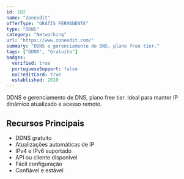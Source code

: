 ```yaml
---
id: 182
name: "Zoneedit"
offerType: "GRÁTIS PERMANENTE"
type: "DDNS"
category: "Networking"
url: "https://www.zoneedit.com/"
summary: "DDNS e gerenciamento de DNS, plano free tier."
tags: ["DDNS", "Gratuito"]
badges:
  verified: true
  portugueseSupport: false
  noCreditCard: true
  established: 2010
---
```


DDNS e gerenciamento de DNS, plano free tier. Ideal para manter IP dinâmico atualizado e acesso remoto.

## Recursos Principais

- DDNS gratuito
- Atualizações automáticas de IP
- IPv4 e IPv6 suportado
- API ou cliente disponível
- Fácil configuração
- Confiável e estável
